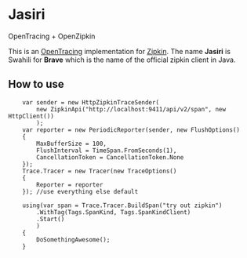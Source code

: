 # Jasiri
OpenTracing + OpenZipkin

This is an [OpenTracing](http://opentracing.io/) implementation for [Zipkin](http://zipkin.io/). The name **Jasiri** is Swahili for **Brave** which is the name of the official zipkin client in Java.

## How to use

```
    var sender = new HttpZipkinTraceSender(
        new ZipkinApi("http://localhost:9411/api/v2/span", new HttpClient())
        );
    var reporter = new PeriodicReporter(sender, new FlushOptions()
    {
        MaxBufferSize = 100,
        FlushInterval = TimeSpan.FromSeconds(1),
        CancellationToken = CancellationToken.None
    });
    Trace.Tracer = new Tracer(new TraceOptions()
    {
        Reporter = reporter 
    }); //use everything else default

    using(var span = Trace.Tracer.BuildSpan("try out zipkin")
        .WithTag(Tags.SpanKind, Tags.SpanKindClient)
        .Start()
        )
    {
        DoSomethingAwesome();
    }

```
